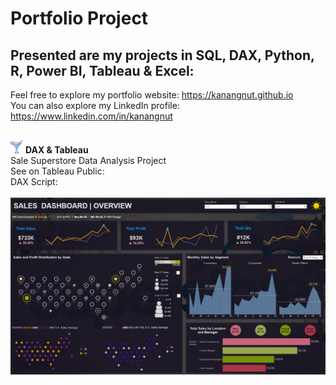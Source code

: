 # Portfolio Project
## Presented are my projects in SQL, DAX, Python, R, Power BI, Tableau & Excel: <br>
Feel free to explore my portfolio website: https://kanangnut.github.io <br>
You can also explore my LinkedIn profile: https://www.linkedin.com/in/kanangnut <br><br>

![output-onlinepngtools](https://github.com/Kanangnut/DataAnalystPortfolio/blob/main/icon/11057119_cocktail_drink_food_beverage_glass_icon%20(1).png) <b>DAX & Tableau</b><br>
  Sale Superstore Data Analysis Project<br>
  See on Tableau Public:<br>
  DAX Script:<br>
<br>
![output-onlinepngtools](https://github.com/Kanangnut/DataAnalystPortfolio/blob/main/photo/SalesuperDarkmode.JPG) <br>

